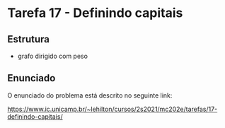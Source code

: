 # Tarefa 17 - Definindo capitais
## Estrutura
* grafo dirigido com peso
## Enunciado

O enunciado do problema está descrito no seguinte link:

https://www.ic.unicamp.br/~lehilton/cursos/2s2021/mc202e/tarefas/17-definindo-capitais/